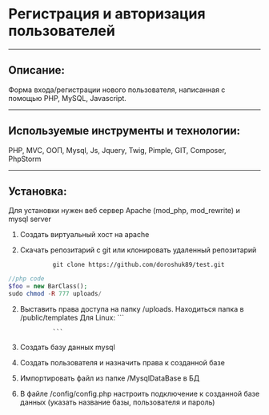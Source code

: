 # Регистрация и авторизация пользователей
<hr>

## Описание:
Форма входа/регистрации нового пользователя, написанная с помощью PHP, MySQL, Javascript.
<hr>

## Используемые инструменты и технологии:
PHP, MVC, ООП, Mysql, Js, Jquery, Twig, Pimple, GIT, Composer, PhpStorm 
<hr>

## Установка: 
Для установки нужен веб сервер Apache (mod_php, mod_rewrite) и mysql server

1. Создать виртуальный хост на apache
1. Скачать репозитарий с git или клонировать удаленный репозитарий

                git clone https://github.com/doroshuk89/test.git
```php
//php code 
$foo = new BarClass();
sudo chmod -R 777 uploads/
```
2. Выставить права доступа на папку /uploads. Находиться папка в /public/templates
Для Linux: 
                ```
               
                ```

3. Создать базу данных mysql 
4. Создать пользователя и назначить права к созданной базе
5. Импортировать файл из папке /MysqlDataBase в БД  
4. В файле /config/config.php настроить подключение к созданной базе данных (указать название базы, пользователя и пароль)



